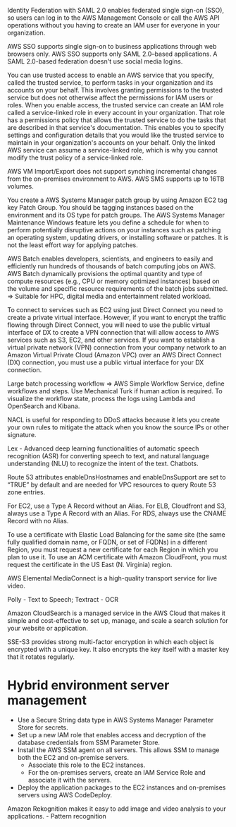 Identity Federation with SAML 2.0 enables federated single sign-on (SSO), so users can log in to the AWS Management Console or call the AWS API operations without you having to create an IAM user for everyone in your organization.

AWS SSO supports single sign-on to business applications through web browsers only. AWS SSO supports only SAML 2.0–based applications. A SAML 2.0-based federation doesn't use social media logins.

You can use trusted access to enable an AWS service that you specify, called the trusted service, to perform tasks in your organization and its accounts on your behalf. This involves granting permissions to the trusted service but does not otherwise affect the permissions for IAM users or roles. When you enable access, the trusted service can create an IAM role called a service-linked role in every account in your organization. That role has a permissions policy that allows the trusted service to do the tasks that are described in that service's documentation. This enables you to specify settings and configuration details that you would like the trusted service to maintain in your organization's accounts on your behalf. Only the linked AWS service can assume a service-linked role, which is why you cannot modify the trust policy of a service-linked role.

AWS VM Import/Export does not support synching incremental changes from the on-premises environment to AWS. AWS SMS supports up to 16TB volumes. 

You create a AWS Systems Manager patch group by using Amazon EC2 tag key Patch Group. You should be tagging instances based on the environment and its OS type for patch groups. The AWS Systems Manager Maintenance Windows feature lets you define a schedule for when to perform potentially disruptive actions on your instances such as patching an operating system, updating drivers, or installing software or patches. It is not the least effort way for applying patches.

AWS Batch enables developers, scientists, and engineers to easily and efficiently run hundreds of thousands of batch computing jobs on AWS. AWS Batch dynamically provisions the optimal quantity and type of compute resources (e.g., CPU or memory optimized instances) based on the volume and specific resource requirements of the batch jobs submitted. => Suitable for HPC, digital media and entertainment related workload.

To connect to services such as EC2 using just Direct Connect you need to create a private virtual interface. However, if you want to encrypt the traffic flowing through Direct Connect, you will need to use the public virtual interface of DX to create a VPN connection that will allow access to AWS services such as S3, EC2, and other services. If you want to establish a virtual private network (VPN) connection from your company network to an Amazon Virtual Private Cloud (Amazon VPC) over an AWS Direct Connect (DX) connection, you must use a public virtual interface for your DX connection.

Large batch processing workflow => AWS Simple Workflow Service, define workflows and steps. Use Mechanical Turk if human action is required. To visualize the workflow state, process the logs using Lambda and OpenSearch and Kibana.

NACL is useful for responding to DDoS attacks because it lets you create your own rules to mitigate the attack when you know the source IPs or other signature.

Lex - Advanced deep learning functionalities of automatic speech recognition (ASR) for converting speech to text, and natural language understanding (NLU) to recognize the intent of the text. Chatbots.

Route 53 attributes enableDnsHostnames and enableDnsSupport are set to “TRUE” by default and are needed for VPC resources to query Route 53 zone entries.

For EC2, use a Type A Record without an Alias. For ELB, Cloudfront and S3, always use a Type A Record with an Alias. For RDS, always use the CNAME Record with no Alias.

To use a certificate with Elastic Load Balancing for the same site (the same fully qualified domain name, or FQDN, or set of FQDNs) in a different Region, you must request a new certificate for each Region in which you plan to use it. To use an ACM certificate with Amazon CloudFront, you must request the certificate in the US East (N. Virginia) region.

AWS Elemental MediaConnect is a high-quality transport service for live video. 

Polly - Text to Speech; Textract - OCR

Amazon CloudSearch is a managed service in the AWS Cloud that makes it simple and cost-effective to set up, manage, and scale a search solution for your website or application.

SSE-S3 provides strong multi-factor encryption in which each object is encrypted with a unique key. It also encrypts the key itself with a master key that it rotates regularly.

# Hybrid environment server management
* Use a Secure String data type in AWS Systems Manager Parameter Store for secrets. 
* Set up a new IAM role that enables access and decryption of the database credentials from SSM Parameter Store. 
* Install the AWS SSM agent on all servers. This allows SSM to manage both the EC2 and on-premise servers.
  * Associate this role to the EC2 instances. 
  * For the on-premises servers, create an IAM Service Role and associate it with the servers. 
* Deploy the application packages to the EC2 instances and on-premises servers using AWS CodeDeploy.



Amazon Rekognition makes it easy to add image and video analysis to your applications. - Pattern recognition


